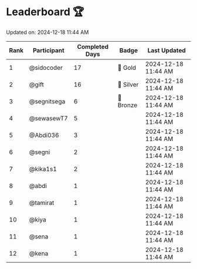 # Leaderboard 🏆

Updated on: 2024-12-18 11:44 AM

| Rank | Participant       | Completed Days | Badge      | Last Updated         |
|------|-------------------|----------------|------------|----------------------|
| 1    | @sidocoder        | 17             | 🏅 Gold     | 2024-12-18 11:44 AM |
| 2    | @gift             | 16             | 🥈 Silver   | 2024-12-18 11:44 AM |
| 3    | @segnitsega       | 6              | 🥉 Bronze   | 2024-12-18 11:44 AM |
| 4    | @sewasewT7        | 5              |            | 2024-12-18 11:44 AM |
| 5    | @Abdi036          | 3              |            | 2024-12-18 11:44 AM |
| 6    | @segni            | 2              |            | 2024-12-18 11:44 AM |
| 7    | @kika1s1          | 2              |            | 2024-12-18 11:44 AM |
| 8    | @abdi             | 1              |            | 2024-12-18 11:44 AM |
| 9    | @tamirat          | 1              |            | 2024-12-18 11:44 AM |
| 10   | @kiya             | 1              |            | 2024-12-18 11:44 AM |
| 11   | @sena             | 1              |            | 2024-12-18 11:44 AM |
| 12   | @kena             | 1              |            | 2024-12-18 11:44 AM |
